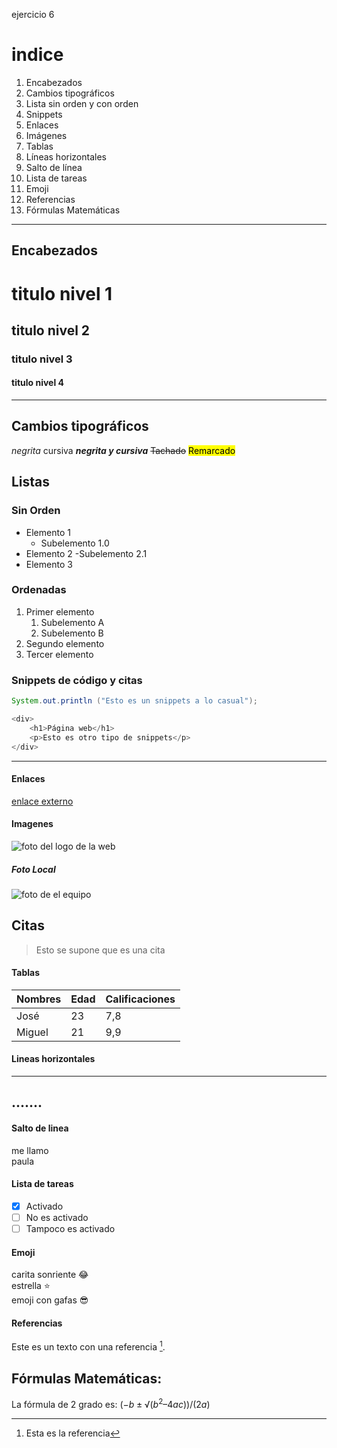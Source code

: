 ejercicio 6

# indice

1. Encabezados
2. Cambios tipográficos
3. Lista sin orden y con orden
4. Snippets
5. Enlaces
6. Imágenes
7. Tablas
8. Líneas horizontales
9. Salto de línea
10. Lista de tareas
11. Emoji
12. Referencias
13. Fórmulas Matemáticas 
---

## Encabezados

# titulo nivel 1

## titulo nivel 2

### titulo nivel 3

#### titulo nivel 4

---

## Cambios tipográficos

_negrita_
cursiva
**_negrita y cursiva_**
~~Tachado~~
<mark>Remarcado</mark>

## Listas

### Sin Orden

- Elemento 1
  - Subelemento 1.0
- Elemento 2
  -Subelemento 2.1
- Elemento 3

### Ordenadas

1. Primer elemento
   1. Subelemento A
   2. Subelemento B
2. Segundo elemento
3. Tercer elemento

### Snippets de código y citas

```java
System.out.println ("Esto es un snippets a lo casual");

<div>
    <h1>Página web</h1>
    <p>Esto es otro tipo de snippets</p>
</div>
```
---

#### Enlaces
[enlace externo](https://www.markdownguide.org/getting-started/)

#### Imagenes
![foto del logo de la web](https://th.bing.com/th/id/OIP.u_BVa-CKyRuG_R9OHlq_QwHaEo?rs=1&pid=ImgDetMain)

##### Foto Local
![foto de el equipo](./ana.jp)

## Citas
> Esto se supone que es una cita


#### Tablas
|Nombres      | Edad        | Calificaciones|
|-------------|-------------|---------------|
| José        |   23        |         7,8   |
| Miguel      |   21        |          9,9  |


#### Lineas horizontales
-----------
.......
 -----------

#### Salto de linea 
me llamo  
paula

#### Lista de tareas 
- [x] Activado
- [ ] No es activado 
- [ ] Tampoco es activado

#### Emoji
carita sonriente :joy:  
estrella :star:  
emoji con gafas :sunglasses:

#### Referencias 
Este es un texto con una referencia [^1].
 [^1]: Esta es la referencia


 ## Fórmulas Matemáticas:

 La fórmula de 2 grado es:
 $(-b ± √ (b^2 – 4ac)) / (2a)$